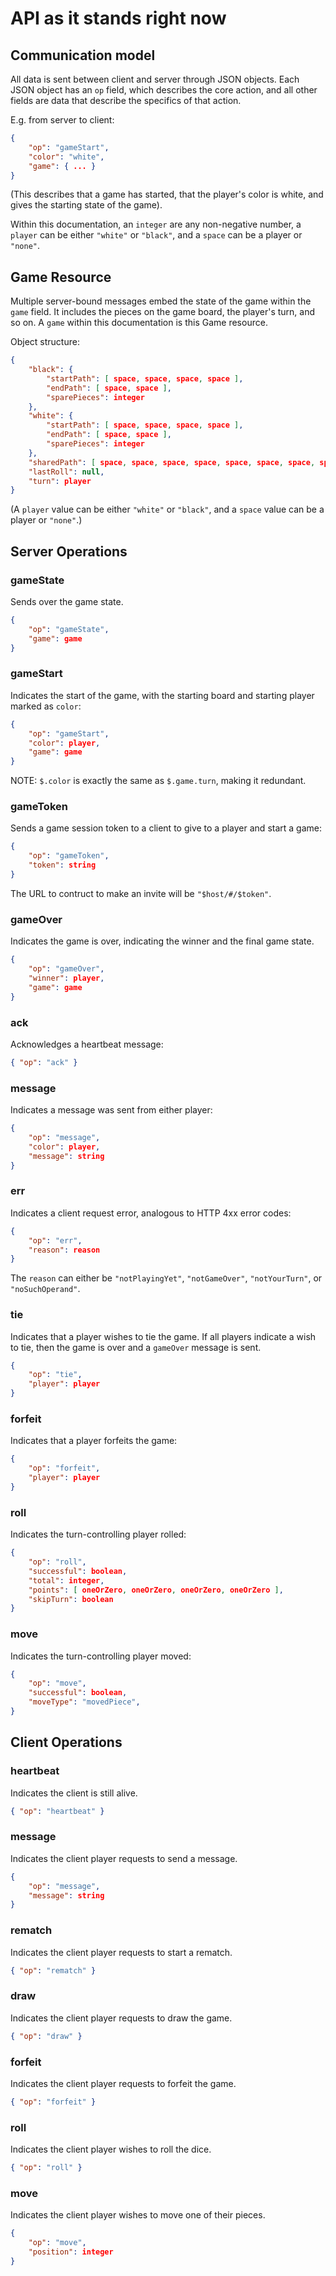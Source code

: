 # API as it stands right now

## Communication model

All data is sent between client and server through JSON objects. Each JSON
object has an `op` field, which describes the core action, and all other fields
are data that describe the specifics of that action.

E.g. from server to client:

```json
{
	"op": "gameStart",
	"color": "white",
	"game": { ... }
}
```

(This describes that a game has started, that the player's color is white, and
gives the starting state of the game).

Within this documentation, an `integer` are any non-negative number, a `player`
can be either `"white"` or `"black"`, and a `space` can be a player or
`"none"`.

## Game Resource

Multiple server-bound messages embed the state of the game within the `game`
field. It includes the pieces on the game board, the player's turn, and so on.
A `game` within this documentation is this Game resource.

Object structure:

```json
{
	"black": {
		"startPath": [ space, space, space, space ],
		"endPath": [ space, space ],
		"sparePieces": integer
	},
	"white": {
		"startPath": [ space, space, space, space ],
		"endPath": [ space, space ],
		"sparePieces": integer
	},
	"sharedPath": [ space, space, space, space, space, space, space, space ],
	"lastRoll": null,
	"turn": player
}
```

(A `player` value can be either `"white"` or `"black"`, and a `space` value can
be a player or `"none"`.)

## Server Operations

### gameState

Sends over the game state.

```json
{
	"op": "gameState",
	"game": game
}
```

### gameStart

Indicates the start of the game, with the starting board and starting player
marked as `color`:

```json
{
	"op": "gameStart",
	"color": player,
	"game": game
}
```

NOTE: `$.color` is exactly the same as `$.game.turn`, making it redundant.

### gameToken

Sends a game session token to a client to give to a player and start a game:

```json
{
	"op": "gameToken",
	"token": string
}
```

The URL to contruct to make an invite will be `"$host/#/$token"`.

### gameOver

Indicates the game is over, indicating the winner and the final game state.

```json
{
	"op": "gameOver",
	"winner": player,
	"game": game
}
```

### ack

Acknowledges a heartbeat message:

```json
{ "op": "ack" }
```

### message

Indicates a message was sent from either player:

```json
{
	"op": "message",
	"color": player,
	"message": string
}
```

### err

Indicates a client request error, analogous to HTTP 4xx error codes:

```json
{
	"op": "err",
	"reason": reason
}
```

The `reason` can either be `"notPlayingYet"`, `"notGameOver"`, `"notYourTurn"`,
or `"noSuchOperand"`.

### tie

Indicates that a player wishes to tie the game. If all players indicate a wish
to tie, then the game is over and a `gameOver` message is sent.

```json
{
	"op": "tie",
	"player": player
}
```

### forfeit

Indicates that a player forfeits the game:

```json
{
	"op": "forfeit",
	"player": player
}
```

### roll

Indicates the turn-controlling player rolled:

```json
{
	"op": "roll",
	"successful": boolean,
	"total": integer,
	"points": [ oneOrZero, oneOrZero, oneOrZero, oneOrZero ],
	"skipTurn": boolean
}
```

### move

Indicates the turn-controlling player moved:

```json
{
	"op": "move",
	"successful": boolean,
	"moveType": "movedPiece",
}
```

## Client Operations

### heartbeat

Indicates the client is still alive.

```json
{ "op": "heartbeat" }
```

### message

Indicates the client player requests to send a message.

```json
{
	"op": "message",
	"message": string
}
```

### rematch

Indicates the client player requests to start a rematch.

```json
{ "op": "rematch" }
```

### draw

Indicates the client player requests to draw the game.

```json
{ "op": "draw" }
```

### forfeit

Indicates the client player requests to forfeit the game.

```json
{ "op": "forfeit" }
```

### roll

Indicates the client player wishes to roll the dice.

```json
{ "op": "roll" }
```

### move

Indicates the client player wishes to move one of their pieces.

```json
{
	"op": "move",
	"position": integer
}
```
